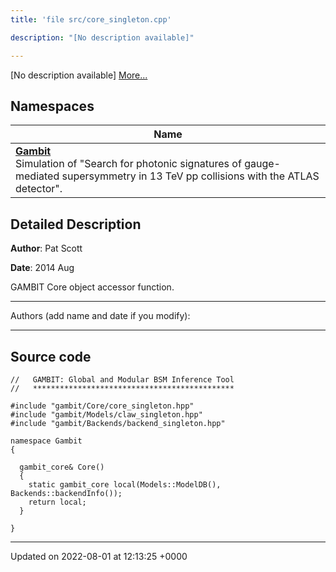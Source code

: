 ```yaml
---
title: 'file src/core_singleton.cpp'

description: "[No description available]"

---
```







[No description available] [More...](#detailed-description)

## Namespaces

| Name           |
| -------------- |
| **[Gambit](/documentation/code/namespaces/namespacegambit/)** <br>Simulation of "Search for photonic signatures of gauge-mediated supersymmetry in 13 TeV pp collisions with the ATLAS detector".  |

## Detailed Description


**Author**: Pat Scott 

**Date**: 2014 Aug

GAMBIT Core object accessor function.



------------------

Authors (add name and date if you modify):



------------------




## Source code

```
//   GAMBIT: Global and Modular BSM Inference Tool
//   *********************************************

#include "gambit/Core/core_singleton.hpp"
#include "gambit/Models/claw_singleton.hpp"
#include "gambit/Backends/backend_singleton.hpp"

namespace Gambit
{

  gambit_core& Core()
  {
    static gambit_core local(Models::ModelDB(), Backends::backendInfo());
    return local;
  }

}
```


-------------------------------

Updated on 2022-08-01 at 12:13:25 +0000

